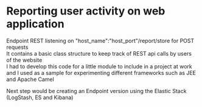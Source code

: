 # Reporting user activity on web application

Endpoint REST listening on "host_name":"host_port"/report/store for POST requests  
It contains a basic class structure to keep track of REST api calls by users of the website  
I had to develop this code for a little module to include in a project at work and I used as a sample for experimenting different frameworks such as JEE and Apache Camel  
  
Next step would be creating an Endpoint version using the Elastic Stack (LogStash, ES and Kibana)   
